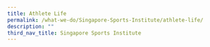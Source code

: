 ```yaml
---
title: Athlete Life
permalink: /what-we-do/Singapore-Sports-Institute/athlete-life/
description: ""
third_nav_title: Singapore Sports Institute
---
```

